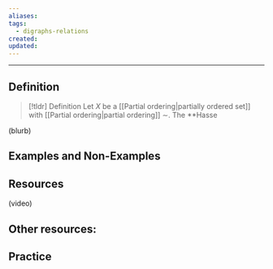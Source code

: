 ```yaml
---
aliases: 
tags:
  - digraphs-relations
created: 
updated:
---
```

---
## Definition 

> [!tldr] Definition
> Let $X$ be a [[Partial ordering|partially ordered set]] with [[Partial ordering|partial ordering]] $\sim$. The **Hasse 

(blurb)

## Examples and Non-Examples

## Resources 

(video)

Other resources: 
- 

## Practice 
